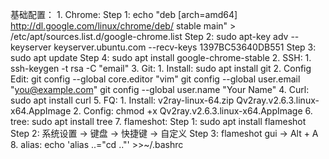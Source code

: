 基础配置：
    1. Chrome:
        Step 1: echo "deb [arch=amd64] http://dl.google.com/linux/chrome/deb/ stable main" > /etc/apt/sources.list.d/google-chrome.list
        Step 2: sudo apt-key adv --keyserver keyserver.ubuntu.com --recv-keys 1397BC53640DB551
        Step 3: sudo apt update
        Step 4: sudo apt install google-chrome-stable
    2. SSH:
        1. ssh-keygen -t rsa -C "email"
    3. Git:
        1. Install:
            sudo apt install git
        2. Config Edit:
            git config --global core.editor "vim"
            git config --global user.email "you@example.com"
            git config --global user.name "Your Name"
    4. Curl:
        sudo apt install curl
    5. FQ:
        1. Install:
            v2ray-linux-64.zip
            Qv2ray.v2.6.3.linux-x64.AppImage
        2. Config:
            chmod +x Qv2ray.v2.6.3.linux-x64.AppImage
    6. tree:
        sudo apt install tree
    7. flameshot:
        Step 1: sudo apt install flameshot
        Step 2: 系统设置 -> 键盘 -> 快捷键 -> 自定义
        Step 3: flameshot gui -> Alt + A
    8. alias:
        echo 'alias ..="cd .."' >>~/.bashrc
